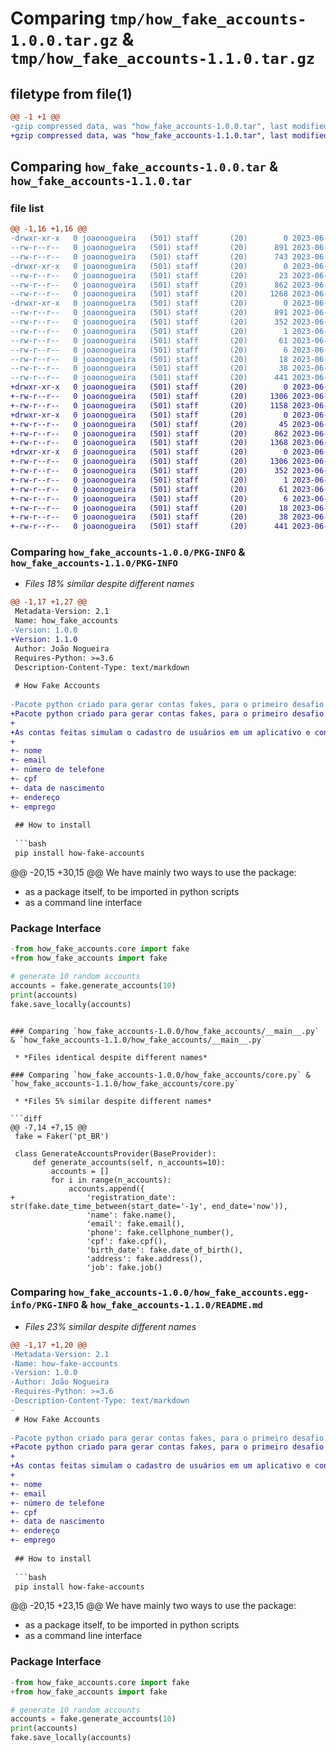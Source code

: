 # Comparing `tmp/how_fake_accounts-1.0.0.tar.gz` & `tmp/how_fake_accounts-1.1.0.tar.gz`

## filetype from file(1)

```diff
@@ -1 +1 @@
-gzip compressed data, was "how_fake_accounts-1.0.0.tar", last modified: Tue Jun 27 14:04:14 2023, max compression
+gzip compressed data, was "how_fake_accounts-1.1.0.tar", last modified: Tue Jun 27 15:04:39 2023, max compression
```

## Comparing `how_fake_accounts-1.0.0.tar` & `how_fake_accounts-1.1.0.tar`

### file list

```diff
@@ -1,16 +1,16 @@
-drwxr-xr-x   0 joaonogueira   (501) staff       (20)        0 2023-06-27 14:04:14.334226 how_fake_accounts-1.0.0/
--rw-r--r--   0 joaonogueira   (501) staff       (20)      891 2023-06-27 14:04:14.334062 how_fake_accounts-1.0.0/PKG-INFO
--rw-r--r--   0 joaonogueira   (501) staff       (20)      743 2023-06-27 14:00:41.000000 how_fake_accounts-1.0.0/README.md
-drwxr-xr-x   0 joaonogueira   (501) staff       (20)        0 2023-06-27 14:04:14.332607 how_fake_accounts-1.0.0/how_fake_accounts/
--rw-r--r--   0 joaonogueira   (501) staff       (20)       23 2023-06-27 14:03:58.000000 how_fake_accounts-1.0.0/how_fake_accounts/__init__.py
--rw-r--r--   0 joaonogueira   (501) staff       (20)      862 2023-06-27 14:01:49.000000 how_fake_accounts-1.0.0/how_fake_accounts/__main__.py
--rw-r--r--   0 joaonogueira   (501) staff       (20)     1268 2023-06-27 14:03:20.000000 how_fake_accounts-1.0.0/how_fake_accounts/core.py
-drwxr-xr-x   0 joaonogueira   (501) staff       (20)        0 2023-06-27 14:04:14.333855 how_fake_accounts-1.0.0/how_fake_accounts.egg-info/
--rw-r--r--   0 joaonogueira   (501) staff       (20)      891 2023-06-27 14:04:14.000000 how_fake_accounts-1.0.0/how_fake_accounts.egg-info/PKG-INFO
--rw-r--r--   0 joaonogueira   (501) staff       (20)      352 2023-06-27 14:04:14.000000 how_fake_accounts-1.0.0/how_fake_accounts.egg-info/SOURCES.txt
--rw-r--r--   0 joaonogueira   (501) staff       (20)        1 2023-06-27 14:04:14.000000 how_fake_accounts-1.0.0/how_fake_accounts.egg-info/dependency_links.txt
--rw-r--r--   0 joaonogueira   (501) staff       (20)       61 2023-06-27 14:04:14.000000 how_fake_accounts-1.0.0/how_fake_accounts.egg-info/entry_points.txt
--rw-r--r--   0 joaonogueira   (501) staff       (20)        6 2023-06-27 14:04:14.000000 how_fake_accounts-1.0.0/how_fake_accounts.egg-info/requires.txt
--rw-r--r--   0 joaonogueira   (501) staff       (20)       18 2023-06-27 14:04:14.000000 how_fake_accounts-1.0.0/how_fake_accounts.egg-info/top_level.txt
--rw-r--r--   0 joaonogueira   (501) staff       (20)       38 2023-06-27 14:04:14.334276 how_fake_accounts-1.0.0/setup.cfg
--rw-r--r--   0 joaonogueira   (501) staff       (20)      441 2023-06-27 14:03:43.000000 how_fake_accounts-1.0.0/setup.py
+drwxr-xr-x   0 joaonogueira   (501) staff       (20)        0 2023-06-27 15:04:39.400591 how_fake_accounts-1.1.0/
+-rw-r--r--   0 joaonogueira   (501) staff       (20)     1306 2023-06-27 15:04:39.400398 how_fake_accounts-1.1.0/PKG-INFO
+-rw-r--r--   0 joaonogueira   (501) staff       (20)     1158 2023-06-27 14:17:43.000000 how_fake_accounts-1.1.0/README.md
+drwxr-xr-x   0 joaonogueira   (501) staff       (20)        0 2023-06-27 15:04:39.398563 how_fake_accounts-1.1.0/how_fake_accounts/
+-rw-r--r--   0 joaonogueira   (501) staff       (20)       45 2023-06-27 15:03:01.000000 how_fake_accounts-1.1.0/how_fake_accounts/__init__.py
+-rw-r--r--   0 joaonogueira   (501) staff       (20)      862 2023-06-27 14:01:49.000000 how_fake_accounts-1.1.0/how_fake_accounts/__main__.py
+-rw-r--r--   0 joaonogueira   (501) staff       (20)     1368 2023-06-27 15:01:34.000000 how_fake_accounts-1.1.0/how_fake_accounts/core.py
+drwxr-xr-x   0 joaonogueira   (501) staff       (20)        0 2023-06-27 15:04:39.400083 how_fake_accounts-1.1.0/how_fake_accounts.egg-info/
+-rw-r--r--   0 joaonogueira   (501) staff       (20)     1306 2023-06-27 15:04:39.000000 how_fake_accounts-1.1.0/how_fake_accounts.egg-info/PKG-INFO
+-rw-r--r--   0 joaonogueira   (501) staff       (20)      352 2023-06-27 15:04:39.000000 how_fake_accounts-1.1.0/how_fake_accounts.egg-info/SOURCES.txt
+-rw-r--r--   0 joaonogueira   (501) staff       (20)        1 2023-06-27 15:04:39.000000 how_fake_accounts-1.1.0/how_fake_accounts.egg-info/dependency_links.txt
+-rw-r--r--   0 joaonogueira   (501) staff       (20)       61 2023-06-27 15:04:39.000000 how_fake_accounts-1.1.0/how_fake_accounts.egg-info/entry_points.txt
+-rw-r--r--   0 joaonogueira   (501) staff       (20)        6 2023-06-27 15:04:39.000000 how_fake_accounts-1.1.0/how_fake_accounts.egg-info/requires.txt
+-rw-r--r--   0 joaonogueira   (501) staff       (20)       18 2023-06-27 15:04:39.000000 how_fake_accounts-1.1.0/how_fake_accounts.egg-info/top_level.txt
+-rw-r--r--   0 joaonogueira   (501) staff       (20)       38 2023-06-27 15:04:39.400646 how_fake_accounts-1.1.0/setup.cfg
+-rw-r--r--   0 joaonogueira   (501) staff       (20)      441 2023-06-27 15:03:08.000000 how_fake_accounts-1.1.0/setup.py
```

### Comparing `how_fake_accounts-1.0.0/PKG-INFO` & `how_fake_accounts-1.1.0/PKG-INFO`

 * *Files 18% similar despite different names*

```diff
@@ -1,17 +1,27 @@
 Metadata-Version: 2.1
 Name: how_fake_accounts
-Version: 1.0.0
+Version: 1.1.0
 Author: João Nogueira
 Requires-Python: >=3.6
 Description-Content-Type: text/markdown
 
 # How Fake Accounts
 
-Pacote python criado para gerar contas fakes, para o primeiro desafio do bootcamp de engenharia de dados da How.
+Pacote python criado para gerar contas fakes, para o primeiro desafio do bootcamp de engenharia de dados da How. O pacote é a implementação de um provider customizado do [Faker](https://faker.readthedocs.io/en/master/#), conforme sugerido em https://faker.readthedocs.io/en/master/#how-to-create-a-provider.
+
+As contas feitas simulam o cadastro de usuários em um aplicativo e contém as seguintes informações para cada usuário cadastrado:
+
+- nome
+- email
+- número de telefone
+- cpf
+- data de nascimento
+- endereço
+- emprego
 
 ## How to install
 
 ```bash
 pip install how-fake-accounts
 ```
 
@@ -20,15 +30,15 @@
 We have mainly two ways to use the package:
 - as a package itself, to be imported in python scripts
 - as a command line interface
 
 ### Package Interface
 
 ```python
-from how_fake_accounts.core import fake
+from how_fake_accounts import fake
 
 # generate 10 random accounts
 accounts = fake.generate_accounts(10)
 print(accounts)
 fake.save_locally(accounts)
 ```
```

### Comparing `how_fake_accounts-1.0.0/how_fake_accounts/__main__.py` & `how_fake_accounts-1.1.0/how_fake_accounts/__main__.py`

 * *Files identical despite different names*

### Comparing `how_fake_accounts-1.0.0/how_fake_accounts/core.py` & `how_fake_accounts-1.1.0/how_fake_accounts/core.py`

 * *Files 5% similar despite different names*

```diff
@@ -7,14 +7,15 @@
 fake = Faker('pt_BR')
 
 class GenerateAccountsProvider(BaseProvider):
     def generate_accounts(self, n_accounts=10):
         accounts = []
         for i in range(n_accounts):
             accounts.append({
+                'registration_date': str(fake.date_time_between(start_date='-1y', end_date='now')),
                 'name': fake.name(),
                 'email': fake.email(),
                 'phone': fake.cellphone_number(),
                 'cpf': fake.cpf(),
                 'birth_date': fake.date_of_birth(),
                 'address': fake.address(),
                 'job': fake.job()
```

### Comparing `how_fake_accounts-1.0.0/how_fake_accounts.egg-info/PKG-INFO` & `how_fake_accounts-1.1.0/README.md`

 * *Files 23% similar despite different names*

```diff
@@ -1,17 +1,20 @@
-Metadata-Version: 2.1
-Name: how-fake-accounts
-Version: 1.0.0
-Author: João Nogueira
-Requires-Python: >=3.6
-Description-Content-Type: text/markdown
-
 # How Fake Accounts
 
-Pacote python criado para gerar contas fakes, para o primeiro desafio do bootcamp de engenharia de dados da How.
+Pacote python criado para gerar contas fakes, para o primeiro desafio do bootcamp de engenharia de dados da How. O pacote é a implementação de um provider customizado do [Faker](https://faker.readthedocs.io/en/master/#), conforme sugerido em https://faker.readthedocs.io/en/master/#how-to-create-a-provider.
+
+As contas feitas simulam o cadastro de usuários em um aplicativo e contém as seguintes informações para cada usuário cadastrado:
+
+- nome
+- email
+- número de telefone
+- cpf
+- data de nascimento
+- endereço
+- emprego
 
 ## How to install
 
 ```bash
 pip install how-fake-accounts
 ```
 
@@ -20,15 +23,15 @@
 We have mainly two ways to use the package:
 - as a package itself, to be imported in python scripts
 - as a command line interface
 
 ### Package Interface
 
 ```python
-from how_fake_accounts.core import fake
+from how_fake_accounts import fake
 
 # generate 10 random accounts
 accounts = fake.generate_accounts(10)
 print(accounts)
 fake.save_locally(accounts)
 ```
```

